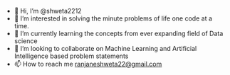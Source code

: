 - 👋 Hi, I’m @shweta2212
- 👀 I’m interested in solving the minute problems of life one code at a time.
- 🌱 I’m currently learning the concepts from ever expanding field of Data science
- 💞️ I’m looking to collaborate on Machine Learning and Artificial Intelligence based problem statements
- 📫 How to reach me ranjaneshweta22@gmail.com

<!---
shweta2212/shweta2212 is a ✨ special ✨ repository because its `README.md` (this file) appears on your GitHub profile.
You can click the Preview link to take a look at your changes.
--->
